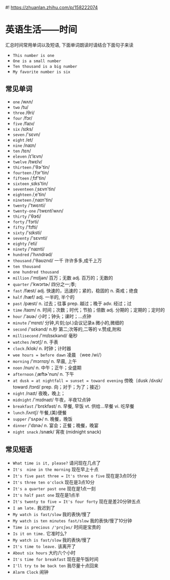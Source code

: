#! https://zhuanlan.zhihu.com/p/158222074
# 英语生活——时间

汇总时间常用单词以及短语, 下面单词朗读时请结合下面句子来读 

- `This number is one` 
- `One is a small number` 
- `Ten thousand is a big number`
- `My favorite number is six`

## 常见单词

- `one` /wʌn/
- `two` /tu/
- `three` /θri/
- `four` /fɔr/
- `five` /faɪv/
- `six` /sɪks/
- `seven` /'sɛvn/
- `eight` /et/
- `nine` /naɪn/
- `ten` /tɛn/
- `eleven` /ɪ'lɛvn/
- `twelve` /twɛlv/
- `thirteen` /'θɝ'tin/
- `fourteen` /ˌfɔr'tin/
- `fifteen` /ˌfɪf'tin/
- `sixteen` ˌsɪks'tin/
- `seventeen` /ˌsɛvn'tin/
- `eighteen` /ˌe'tin/
- `nineteen` /ˌnaɪn'tin/
- `twenty` /'twɛnti/
- `twenty-one` /ˈtwɛntiˈwʌn/
- `thirty` /'θɝti/
- `forty` /'fɔrti/
- `fifty` /'fɪfti/
- `sixty` /'sɪksti/
- `seventy` /'sɛvnti/
- `eighty` /ˈeti/
- `ninety` /'naɪnti/
- `hundred` /'hʌndrəd/
- `thousand` /'θaʊznd/ 一千 许许多多,成千上万
- `ten thousand` 
- `one hundred thousand`
- `million` /'mɪljən/ 百万；无数 adj. 百万的；无数的
- `quarter` /'kwɔrtɚ/ 四分之一;季;
- `fast` /fæst/ adj. 快速的，迅速的；紧的，稳固的 n. 斋戒；绝食
- `half` /hæf/ adj. 一半的, 半个的
- `past` /pæst/ n. 过去；往事  prep. 越过；晚于 adv. 经过；过
- `time` /taɪm/ n. 时间；次数；时代；节拍；倍数 adj. 分期的；定期的；定时的
- `hour` /'aʊɚ/ 小时；钟头；课时；…点钟
- `minute` /'mɪnɪt/ 分钟,片刻;(pl.)会议记录a.微小的,微细的
- `second` /'sɛkənd/ n.秒  第二;次等的,二等的 v.赞成,附和
- `millisecond` /'mɪlɪsɛkənd/ 毫秒
- `watches` /wɔtʃ/ n. 手表
- `clock` /klɑk/ n. 时钟；计时器
- `wee hours = before dawn` 凌晨 （wee /wi/）
- `morning` /'mɔrnɪŋ/ n. 早晨, 上午
- `noon` /nun/ n. 中午；正午；全盛期
- `afternoon` /ˌæftɚ'nun/ n. 下午
- `at dusk = at nightfall = sunset = toward evening` 傍晚（dusk /dʌsk/   toward /tɔrd/ prep. 向；对于；为了；接近）
- `night` /naɪt/ 夜晚，晚上；
- `midnight` /'mɪdnaɪt/ 午夜，半夜12点钟
- `breakfast` /'brɛkfəst/ n. 早餐, 早饭 vt. 供给…早餐 vi. 吃早餐
- `lunch` /lʌntʃ/ 午餐,(美)便餐
- `supper` /'sʌpɚ/ n. 晚餐，晚饭
- `dinner` /'dɪnɚ/ n. 宴会；正餐；晚餐，晚宴
- `night snack` /snæk/ 宵夜 (midnight snack)

## 常见短语

- `What time is it, please?` 请问现在几点了
- `It's  nine in the morning` 现在早上十点
- `It's five past three = It's three o five` 现在是3点05分
- `It's three ten o'clock` 现在是3点10分
- `It's a quarter past one`  现在是1点一刻
- `It's half past one` 现在是1点半
- `It's twenty to five = It's four forty` 现在是差20分钟五点
- `I am late.` 我迟到了
- `My watch is fast/slow` 我的表快/慢了
- `My watch is ten minutes fast/slow` 我的表快/慢了10分钟
- `Time is precious /'prɛʃəs/` 时间是宝贵的
- `Is it on time.` 它准时么?
- `My watch is fast/slow` 我的表快/慢了
- `It's time to leave.` 该离开了
- `About six hours` 大约六个小时
- `It's time for breakfast` 现在是午饭时间
- `I'll try to be back ten` 我尽量十点回来
- `Alarm Clock` 闹钟